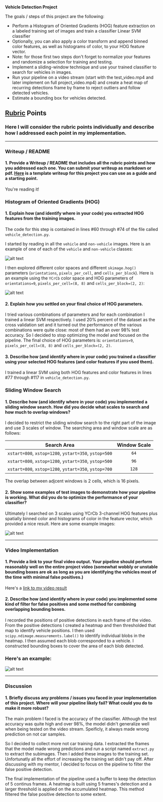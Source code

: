 **Vehicle Detection Project**

The goals / steps of this project are the following:

* Perform a Histogram of Oriented Gradients (HOG) feature extraction on a labeled training set of images and train a classifier Linear SVM classifier
* Optionally, you can also apply a color transform and append binned color features, as well as histograms of color, to your HOG feature vector. 
* Note: for those first two steps don't forget to normalize your features and randomize a selection for training and testing.
* Implement a sliding-window technique and use your trained classifier to search for vehicles in images.
* Run your pipeline on a video stream (start with the test_video.mp4 and later implement on full project_video.mp4) and create a heat map of recurring detections frame by frame to reject outliers and follow detected vehicles.
* Estimate a bounding box for vehicles detected.

[//]: # (Image References)
[image1]: ./writeup/car_not_car.jpg
[image2]: ./writeup/hog.jpg
[image3]: ./writeup/sliding_window.jpg
[image4]: ./writeup/heatmap.jpg
[video1]: ./test_videos_output/project_video.mp4

## [Rubric](https://review.udacity.com/#!/rubrics/513/view) Points
### Here I will consider the rubric points individually and describe how I addressed each point in my implementation.  

---
### Writeup / README

#### 1. Provide a Writeup / README that includes all the rubric points and how you addressed each one.  You can submit your writeup as markdown or pdf.  [Here](https://github.com/udacity/CarND-Vehicle-Detection/blob/master/writeup_template.md) is a template writeup for this project you can use as a guide and a starting point.  

You're reading it!

### Histogram of Oriented Gradients (HOG)

#### 1. Explain how (and identify where in your code) you extracted HOG features from the training images.

The code for this step is contained in lines #60 through #74 of the file called `vehicle_detection.py`.

I started by reading in all the `vehicle` and `non-vehicle` images.  Here is an example of one of each of the `vehicle` and `non-vehicle` classes:

![alt text][image1]

I then explored different color spaces and different `skimage.hog()` parameters (`orientations`, `pixels_per_cell`, and `cells_per_block`). Here is an example using the `YCrCb` color space and HOG parameters of `orientations=9`, `pixels_per_cell=(8, 8)` and `cells_per_block=(2, 2)`:

![alt text][image2]

#### 2. Explain how you settled on your final choice of HOG parameters.

I tried various combinations of parameters and for each combination I trained a linear SVM respectively. I used 20% percent of the dataset as the cross validation set and it turned out the performance of the various combinations were quite close: most of them had an over 98% test accuracy. So I decided to stop optimizing the model and focused on the pipeline. The final choice of HOG parameters is: `orientations=9`, `pixels_per_cell=(8, 8)` and `cells_per_block=(2, 2)`.

#### 3. Describe how (and identify where in your code) you trained a classifier using your selected HOG features (and color features if you used them).

I trained a linear SVM using both HOG features and color features in lines #77 through #117 in `vehicle_detection.py`.

### Sliding Window Search

#### 1. Describe how (and identify where in your code) you implemented a sliding window search.  How did you decide what scales to search and how much to overlap windows?

I decided to restrict the sliding window search to the right part of the image and use 3 scales of window. The searching area and window scale are as follows:

| Search Area                                          | Window Scale |
| -----------------------------------------------------|:------------:|
| `xstart=800`, `xstop=1280`, `ystart=350`, `ystop=500`| `64`         |
| `xstart=800`, `xstop=1280`, `ystart=350`, `ystop=500`| `96`         |
| `xstart=800`, `xstop=1280`, `ystart=350`, `ystop=700`| `128`        |

The overlap between adjcent windows is 2 cells, which is 16 pixels.

#### 2. Show some examples of test images to demonstrate how your pipeline is working.  What did you do to optimize the performance of your classifier?

Ultimately I searched on 3 scales using YCrCb 3-channel HOG features plus spatially binned color and histograms of color in the feature vector, which provided a nice result.  Here are some example images:

![alt text][image3]

---

### Video Implementation

#### 1. Provide a link to your final video output.  Your pipeline should perform reasonably well on the entire project video (somewhat wobbly or unstable bounding boxes are ok as long as you are identifying the vehicles most of the time with minimal false positives.)
Here's a [link to my video result](./test_videos_output/project_video.mp4)

#### 2. Describe how (and identify where in your code) you implemented some kind of filter for false positives and some method for combining overlapping bounding boxes.

I recorded the positions of positive detections in each frame of the video.  From the positive detections I created a heatmap and then thresholded that map to identify vehicle positions.  I then used `scipy.ndimage.measurements.label()` to identify individual blobs in the heatmap.  I then assumed each blob corresponded to a vehicle.  I constructed bounding boxes to cover the area of each blob detected.  

### Here's an example:

![alt text][image4]

---

### Discussion

#### 1. Briefly discuss any problems / issues you faced in your implementation of this project.  Where will your pipeline likely fail?  What could you do to make it more robust?

The main problem I faced is the accuracy of the classifier. Although the test accuracy was quite high and over 98%, the model didn't generalize well when being tested on the video stream. Speificly, it always made wrong prediction on not car samples.

So I decided to collect more not car training data. I extracted the frames that the model made wrong predictions and run a script named `extract.py` to extract the subimages. Then I added these images to the training set. Unfortunatly all the effort of increasing the training set didn't pay off. After discussing with my mentor, I decided to focus on the pipeline to filter the false positive detection.

The final implementation of the pipeline used a buffer to keep the detection of 5 continus frames. A heatmap is built using 5 frames's detection and a larger threshold is applied on the accumulated heatmap. This method filtered the false positive detection to some extent.
